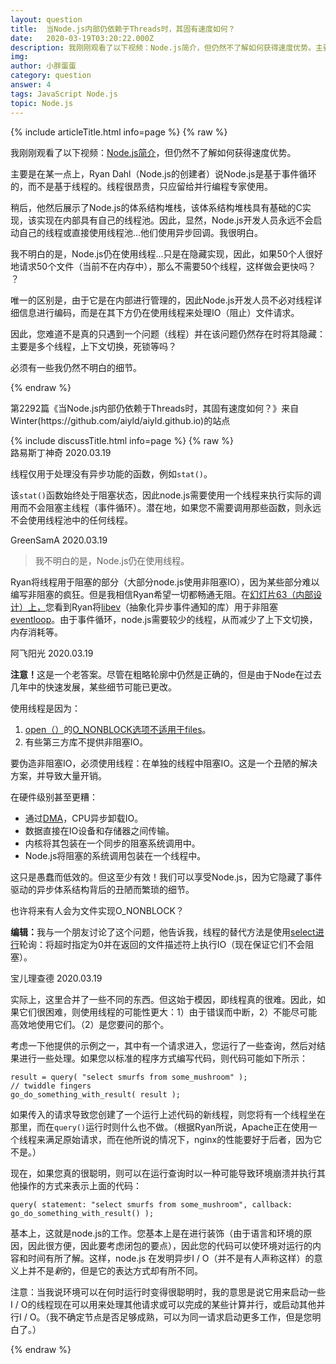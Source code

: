 ```yaml
---
layout: question
title:  当Node.js内部仍依赖于Threads时，其固有速度如何？
date:   2020-03-19T03:20:22.000Z
description: 我刚刚观看了以下视频：Node.js简介，但仍然不了解如何获得速度优势。主要是在某一点上，Ryan Dahl（Node.js的创建者）说Node.js...
img: 
author: 小胖蛋蛋
category: question
answer: 4
tags: JavaScript Node.js
topic: Node.js
---
```

<div class="article-root">
  <div class="article">
    {% include articleTitle.html info=page %}
    {% raw %}
    <div class="article-content"><p><font style="vertical-align: inherit;"><font style="vertical-align: inherit;">我刚刚观看了以下视频：</font></font><a href="http://www.yuiblog.com/blog/2010/05/20/video-dahl/" rel="noreferrer"><font style="vertical-align: inherit;"><font style="vertical-align: inherit;">Node.js简介</font></font></a><font style="vertical-align: inherit;"><font style="vertical-align: inherit;">，但仍然不了解如何获得速度优势。</font></font></p>

<p><font style="vertical-align: inherit;"><font style="vertical-align: inherit;">主要是在某一点上，Ryan Dahl（Node.js的创建者）说Node.js是基于事件循环的，而不是基于线程的。</font><font style="vertical-align: inherit;">线程很昂贵，只应留给并行编程专家使用。  </font></font></p>

<p><font style="vertical-align: inherit;"><font style="vertical-align: inherit;">稍后，他然后展示了Node.js的体系结构堆栈，该体系结构堆栈具有基础的C实现，该实现在内部具有自己的线程池。</font><font style="vertical-align: inherit;">因此，显然，Node.js开发人员永远不会启动自己的线程或直接使用线程池...他们使用异步回调。</font><font style="vertical-align: inherit;">我很明白。</font></font></p>

<p><font style="vertical-align: inherit;"><font style="vertical-align: inherit;">我不明白的是，Node.js仍在使用线程...只是在隐藏实现，因此，如果50个人很好地请求50个文件（当前不在内存中），那么不需要50个线程，这样做会更快吗？ ？</font></font></p>

<p><font style="vertical-align: inherit;"><font style="vertical-align: inherit;">唯一的区别是，由于它是在内部进行管理的，因此Node.js开发人员不必对线程详细信息进行编码，而是在其下方仍在使用线程来处理IO（阻止）文件请求。</font></font></p>

<p><font style="vertical-align: inherit;"><font style="vertical-align: inherit;">因此，您难道不是真的只遇到一个问题（线程）并在该问题仍然存在时将其隐藏：主要是多个线程，上下文切换，死锁等吗？  </font></font></p>

<p><font style="vertical-align: inherit;"><font style="vertical-align: inherit;">必须有一些我仍然不明白的细节。</font></font></p></div>
    {% endraw %}
  </div>
  <p class="winter_mark">第2292篇《当Node.js内部仍依赖于Threads时，其固有速度如何？》来自Winter(https://github.com/aiyld/aiyld.github.io)的站点</p>
  <div class="discuss-wrapper">
    {% include discussTitle.html info=page %}
    {% raw %}
    <div class="discuss-list">
    <div class="discuss-item">
        <div class="discuss-parent">
          <div class="discuss-meta">
            <span class="discuss-user">路易斯丁神奇</span>
            <span class="discuss-time">2020.03.19</span>
          </div>
          <div class="discuss-comment"><p><font style="vertical-align: inherit;"><font style="vertical-align: inherit;">线程仅用于处理没有异步功能的函数，例如</font></font><code>stat()</code><font style="vertical-align: inherit;"><font style="vertical-align: inherit;">。  </font></font></p>

<p><font style="vertical-align: inherit;"><font style="vertical-align: inherit;">该</font></font><code>stat()</code><font style="vertical-align: inherit;"><font style="vertical-align: inherit;">函数始终处于阻塞状态，因此node.js需要使用一个线程来执行实际的调用而不会阻塞主线程（事件循环）。</font><font style="vertical-align: inherit;">潜在地，如果您不需要调用那些函数，则永远不会使用线程池中的任何线程。</font></font></p></div>
        </div></div><div class="discuss-item">
        <div class="discuss-parent">
          <div class="discuss-meta">
            <span class="discuss-user">GreenSamA</span>
            <span class="discuss-time">2020.03.19</span>
          </div>
          <div class="discuss-comment"><blockquote>
  <p><font style="vertical-align: inherit;"><font style="vertical-align: inherit;">我不明白的是，Node.js仍在使用线程。</font></font></p>
</blockquote>

<p><font style="vertical-align: inherit;"><font style="vertical-align: inherit;">Ryan将线程用于阻塞的部分（大部分node.js使用非阻塞IO），因为某些部分难以编写非阻塞的疯狂。</font><font style="vertical-align: inherit;">但是我相信Ryan希望一切都畅通无阻。</font><font style="vertical-align: inherit;">在</font></font><a href="http://s3.amazonaws.com/four.livejournal/20091117/jsconf.pdf" rel="noreferrer"><font style="vertical-align: inherit;"><font style="vertical-align: inherit;">幻灯片63（内部设计）上，</font></font></a><font style="vertical-align: inherit;"><font style="vertical-align: inherit;">您看到Ryan将</font></font><a href="http://software.schmorp.de/pkg/libev.html" rel="noreferrer"><font style="vertical-align: inherit;"><font style="vertical-align: inherit;">libev</font></font></a><font style="vertical-align: inherit;"><font style="vertical-align: inherit;">（抽象化异步事件通知的库）用于非阻塞</font></font><a href="http://en.wikipedia.org/wiki/Event_loop" rel="noreferrer"><font style="vertical-align: inherit;"><font style="vertical-align: inherit;">eventloop</font></font></a><font style="vertical-align: inherit;"><font style="vertical-align: inherit;">。</font><font style="vertical-align: inherit;">由于事件循环，node.js需要较少的线程，从而减少了上下文切换，内存消耗等。</font></font></p></div>
        </div></div><div class="discuss-item">
        <div class="discuss-parent">
          <div class="discuss-meta">
            <span class="discuss-user">阿飞阳光</span>
            <span class="discuss-time">2020.03.19</span>
          </div>
          <div class="discuss-comment"><p><strong><font style="vertical-align: inherit;"><font style="vertical-align: inherit;">注意！</font></font></strong><font style="vertical-align: inherit;"><font style="vertical-align: inherit;">这是一个老答案。</font><font style="vertical-align: inherit;">尽管在粗略轮廓中仍然是正确的，但是由于Node在过去几年中的快速发展，某些细节可能已更改。</font></font></p>

<p><font style="vertical-align: inherit;"><font style="vertical-align: inherit;">使用线程是因为：</font></font></p>

<ol>
<li><font style="vertical-align: inherit;"></font><a href="http://fixunix.com/linux/401454-aio_read-write-versus-o_nonblock-linux-context.html" rel="noreferrer"><font style="vertical-align: inherit;"><font style="vertical-align: inherit;">open（）</font></font></a><font style="vertical-align: inherit;"><font style="vertical-align: inherit;">的</font><a href="http://fixunix.com/linux/401454-aio_read-write-versus-o_nonblock-linux-context.html" rel="noreferrer"><font style="vertical-align: inherit;">O_NONBLOCK选项不适用于files</font></a><font style="vertical-align: inherit;">。</font></font></li>
<li><font style="vertical-align: inherit;"><font style="vertical-align: inherit;">有些第三方库不提供非阻塞IO。</font></font></li>
</ol>

<p><font style="vertical-align: inherit;"><font style="vertical-align: inherit;">要伪造非阻塞IO，必须使用线程：在单独的线程中阻塞IO。</font><font style="vertical-align: inherit;">这是一个丑陋的解决方案，并导致大量开销。</font></font></p>

<p><font style="vertical-align: inherit;"><font style="vertical-align: inherit;">在硬件级别甚至更糟：</font></font></p>

<ul>
<li><font style="vertical-align: inherit;"><font style="vertical-align: inherit;">通过</font></font><a href="http://en.wikipedia.org/wiki/Direct_memory_access" rel="noreferrer"><font style="vertical-align: inherit;"><font style="vertical-align: inherit;">DMA</font></font></a><font style="vertical-align: inherit;"><font style="vertical-align: inherit;">，CPU异步卸载IO。</font></font></li>
<li><font style="vertical-align: inherit;"><font style="vertical-align: inherit;">数据直接在IO设备和存储器之间传输。</font></font></li>
<li><font style="vertical-align: inherit;"><font style="vertical-align: inherit;">内核将其包装在一个同步的阻塞系统调用中。</font></font></li>
<li><font style="vertical-align: inherit;"><font style="vertical-align: inherit;">Node.js将阻塞的系统调用包装在一个线程中。</font></font></li>
</ul>

<p><font style="vertical-align: inherit;"><font style="vertical-align: inherit;">这只是愚蠢而低效的。</font><font style="vertical-align: inherit;">但这至少有效！</font><font style="vertical-align: inherit;">我们可以享受Node.js，因为它隐藏了事件驱动的异步体系结构背后的丑陋而繁琐的细节。</font></font></p>

<p><font style="vertical-align: inherit;"><font style="vertical-align: inherit;">也许将来有人会为文件实现O_NONBLOCK？</font></font></p>

<p><strong><font style="vertical-align: inherit;"><font style="vertical-align: inherit;">编辑：</font></font></strong><font style="vertical-align: inherit;"><font style="vertical-align: inherit;">我与一个朋友讨论了这个问题，他告诉我，线程的替代方法是使用</font></font><a href="http://linux.die.net/man/2/select" rel="noreferrer"><font style="vertical-align: inherit;"><font style="vertical-align: inherit;">select进行</font></font></a><font style="vertical-align: inherit;"><font style="vertical-align: inherit;">轮询</font><font style="vertical-align: inherit;">：将超时指定为0并在返回的文件描述符上执行IO（现在保证它们不会阻塞）。</font></font></p></div>
        </div></div><div class="discuss-item">
        <div class="discuss-parent">
          <div class="discuss-meta">
            <span class="discuss-user">宝儿理查德</span>
            <span class="discuss-time">2020.03.19</span>
          </div>
          <div class="discuss-comment"><p><font style="vertical-align: inherit;"><font style="vertical-align: inherit;">实际上，这里合并了一些不同的东西。</font><font style="vertical-align: inherit;">但这始于模因，即线程真的很难。</font><font style="vertical-align: inherit;">因此，如果它们很困难，则使用线程的可能性更大：1）由于错误而中断，2）不能尽可能高效地使用它们。</font><font style="vertical-align: inherit;">（2）是您要问的那个。</font></font></p>

<p><font style="vertical-align: inherit;"><font style="vertical-align: inherit;">考虑一下他提供的示例之一，其中有一个请求进入，您运行了一些查询，然后对结果进行一些处理。</font><font style="vertical-align: inherit;">如果您以标准的程序方式编写代码，则代码可能如下所示：</font></font></p>

<pre><code>result = query( "select smurfs from some_mushroom" );<font></font>
// twiddle fingers<font></font>
go_do_something_with_result( result );<font></font>
</code></pre>

<p><font style="vertical-align: inherit;"><font style="vertical-align: inherit;">如果传入的请求导致您创建了一个运行上述代码的新线程，则您将有一个线程坐在那里，而在</font></font><code>query()</code><font style="vertical-align: inherit;"><font style="vertical-align: inherit;">运行</font><font style="vertical-align: inherit;">时则什么也不做</font><font style="vertical-align: inherit;">。</font><font style="vertical-align: inherit;">（根据Ryan所说，Apache正在使用一个线程来满足原始请求，而在他所说的情况下，nginx的性能要好于后者，因为它不是。）</font></font></p>

<p><font style="vertical-align: inherit;"><font style="vertical-align: inherit;">现在，如果您真的很聪明，则可以在运行查询时以一种可能导致环境崩溃并执行其他操作的方式来表示上面的代码：</font></font></p>

<pre><code>query( statement: "select smurfs from some_mushroom", callback: go_do_something_with_result() );
</code></pre>

<p><font style="vertical-align: inherit;"><font style="vertical-align: inherit;">基本上，这就是node.js的工作。</font><font style="vertical-align: inherit;">您基本上是在进行装饰（由于语言和环境的原因，因此很方便，因此要考虑闭包的要点），因此您的代码可以使环境对运行的内容和时间有所了解。</font><font style="vertical-align: inherit;">这样，node.js </font><font style="vertical-align: inherit;">在发明异步I / O（并不是有人声称这样）的意义上</font><font style="vertical-align: inherit;">并不是</font></font><em><font style="vertical-align: inherit;"><font style="vertical-align: inherit;">新</font></font></em><font style="vertical-align: inherit;"><font style="vertical-align: inherit;">的，但是它的表达方式却有所不同。  </font></font></p>

<p><font style="vertical-align: inherit;"><font style="vertical-align: inherit;">注意：当我说环境可以在何时运行时变得很聪明时，我的意思是说它用来启动一些I / O的线程现在可以用来处理其他请求或可以完成的某些计算并行，或启动其他并行I / O。</font><font style="vertical-align: inherit;">（我不确定节点是否足够成熟，可以为同一请求启动更多工作，但是您明白了。）</font></font></p></div>
        </div></div>
    </div>
    {% endraw %}
  </div>
<div>

